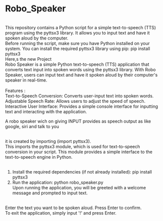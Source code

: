 # Robo_Speaker
<br>
This repository contains a Python script for a simple text-to-speech (TTS) program using the pyttsx3 library. It allows you to input text and have it spoken aloud by the computer.<br>
Before running the script, make sure you have Python installed on your system. You can install the required pyttsx3 library using pip: pip install pyttsx3<br>
Here,s the new Project 
<br>
Robo Speaker is a simple Python text-to-speech (TTS) application that converts text input into spoken words using the pyttsx3 library. With Robo Speaker, users can input text and have it spoken aloud by their computer's speaker in real-time.<br>
<br>
Features :<br>
Text-to-Speech Conversion: Converts user-input text into spoken words.<br>
Adjustable Speech Rate: Allows users to adjust the speed of speech.<br>
Interactive User Interface: Provides a simple console interface for inputting text and interacting with the application.<br>

A robo speaker wich on giving INPUT provides as speech output as like google, siri and talk to you<br>
<br>

it is created by importing (import pyttsx3).
<br>
This imports the pyttsx3 module, which is used for text-to-speech conversion in your script. This module provides a simple interface to the text-to-speech engine in Python.<br>
<br>
1. Install the required dependencies (if not already installed): pip install pyttsx3 <br>
2. Run the application: python robo_speaker.py <br>
Upon running the application, you will be greeted with a welcome message and prompted to input text.
<br>
Enter the text you want to be spoken aloud. Press Enter to confirm.
<br>
To exit the application, simply input '!' and press Enter.


